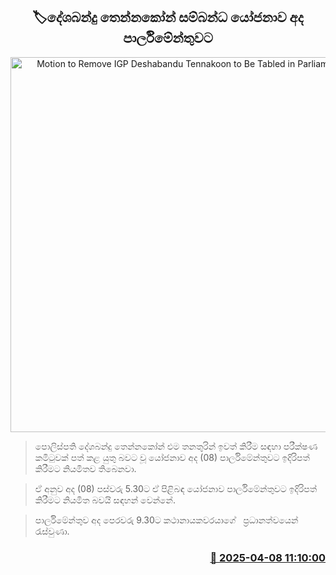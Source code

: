 <p align='center'><b><h2 align='center' title='Motion to Remove IGP Deshabandu Tennakoon to Be Tabled in Parliament Today'>🏷දේශබන්දු තෙන්නකෝන් සම්බන්ධ යෝජනාව අද පාර්ලිමේන්තුවට</h2></b></p>
<p align='center'><img src='https://helakuru.sgp1.cdn.digitaloceanspaces.com/esana/images/lib/deshabandu-thennakoon-3983.jpg' width='600' alt='Motion to Remove IGP Deshabandu Tennakoon to Be Tabled in Parliament Today'></p>

> පොලිස්පති දේශබන්දු තෙන්නකෝන් එම තනතුරින් ඉවත් කිරීම සඳහා පරීක්ෂණ කමිටුවක් පත් කළ යුතු බවට වූ යෝජනාව අද (08) පාර්ලිමේන්තුවට ඉදිරිපත් කිරීමට නියමිතව තිබෙනවා.

> ඒ අනුව අද (08) පස්වරු 5.30ට ඒ පිළිබඳ යෝජනාව පාර්ලිමේන්තුවට ඉදිරිපත් කිරීමට නියමිත බවයි සඳහන් වෙන්නේ.

> පාර්ලිමේන්තුව අද පෙරවරු 9.30ට කථානායකවරයාගේ   ප්‍රධානත්වයෙන් රැස්වුණා.



<h3 align='right'><a href='https://www.helakuru.lk/esana/p/109067/'>📅 2025-04-08 11:10:00</a></h3>
